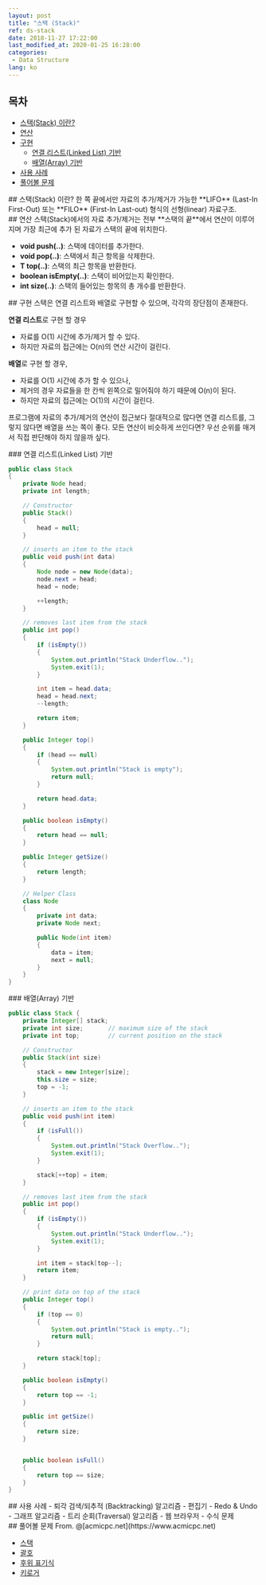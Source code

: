 ```yaml
---
layout: post
title: "스택 (Stack)"
ref: ds-stack
date: 2018-11-27 17:22:00
last_modified_at: 2020-01-25 16:28:00
categories: 
 - Data Structure
lang: ko
---
```


## 목차
- [스택(Stack) 이란?](#concept)
- [연산](#op)
- [구현](#implement)
  + [연결 리스트(Linked List) 기반](#linkedlist)
  + [배열(Array) 기반](#array)
- [사용 사례](#app)
- [풀어볼 문제](#try)

<div class="divider"></div>
## 스택(Stack) 이란? <a id="concept"></a>
한 쪽 끝에서만 자료의 추가/제거가 가능한 **LIFO** (Last-In First-Out) 또는 **FILO** (First-In Last-out) 형식의 선형(linear) 자료구조.

<div class="divider"></div>
## 연산 <a id="op"></a>
스택(Stack)에서의 자료 추가/제거는 전부 **스택의 끝**에서 연산이 이루어지며 가장 최근에 추가 된 자료가 스택의 끝에 위치한다.

 - **void push(..)**: 스택에 데이터를 추가한다.
 - **void pop(..)**: 스택에서 최근 항목을 삭제한다.
 - **T top(..)**: 스택의 최근 항목을 반환한다.
 - **boolean isEmpty(..)**: 스택이 비어있는지 확인한다.
 - **int size(..)**: 스택의 들어있는 항목의 총 개수를 반환한다.

<div class="divider"></div>
## 구현 <a id="implement"></a>
 스택은 연결 리스트와 배열로 구현할 수 있으며, 각각의 장단점이 존재한다.

 **연결 리스트**로 구현 할 경우
 - 자료를 O(1) 시간에 추가/제거 할 수 있다.
 - 하지만 자료의 접근에는 O(n)의 연산 시간이 걸린다.  

 **배열**로 구현 할 경우, 
 - 자료를 O(1) 시간에 추가 할 수 있으나,
 - 제거의 경우 자료들을 한 칸씩 왼쪽으로 밀어줘야 하기 때문에 O(n)이 된다. 
 - 하지만 자료의 접근에는 O(1)의 시간이 걸린다.

프로그램에 자료의 추가/제거의 연산이 접근보다 절대적으로 많다면 연결 리스트를,
그렇지 않다면 배열을 쓰는 쪽이 좋다. 모든 연산이 비슷하게 쓰인다면? 우선 순위를 매겨서
직접 판단해야 하지 않을까 싶다.
 
<div class="divider"></div>
### 연결 리스트(Linked List) 기반 <a id="linkedlist"></a>

```java
public class Stack
{
    private Node head;
    private int length;

    // Constructor
    public Stack()
    {
        head = null;
    }

    // inserts an item to the stack
    public void push(int data)
    {
        Node node = new Node(data);
        node.next = head;
        head = node;

        ++length;
    }

    // removes last item from the stack
    public int pop()
    {
        if (isEmpty())
        {
            System.out.println("Stack Underflow..");
            System.exit(1);
        }

        int item = head.data;
        head = head.next;
        --length;

        return item;
    }

    public Integer top()
    {
        if (head == null)
        {
            System.out.println("Stack is empty");
            return null;
        }

        return head.data;
    }

    public boolean isEmpty()
    {
        return head == null;
    }

    public Integer getSize()
    {
        return length;
    }

    // Helper Class
    class Node
    {
        private int data;
        private Node next;

        public Node(int item)
        {
            data = item;
            next = null;
        }
    }
}
```

<div class="divider"></div>
### 배열(Array) 기반 <a id="array"></a>

```java
public class Stack {
    private Integer[] stack;
    private int size;       // maximum size of the stack
    private int top;        // current position on the stack

    // Constructor
    public Stack(int size)
    {
        stack = new Integer[size];
        this.size = size;
        top = -1;
    }

    // inserts an item to the stack
    public void push(int item)
    {
        if (isFull())
        {
            System.out.println("Stack Overflow..");
            System.exit(1);
        }

        stack[++top] = item;
    }

    // removes last item from the stack
    public int pop()
    {
        if (isEmpty())
        {
            System.out.println("Stack Underflow..");
            System.exit(1);
        }

        int item = stack[top--];
        return item;
    }

    // print data on top of the stack
    public Integer top()
    {
        if (top == 0)
        {
            System.out.println("Stack is empty..");
            return null;
        }

        return stack[top];
    }

    public boolean isEmpty()
    {
        return top == -1;
    }

    public int getSize()
    {
        return size;
    }


    public boolean isFull()
    {
        return top == size;
    }
}
```

<div class="divider"></div>
## 사용 사례 <a id="app"></a>
- 퇴각 검색/되추적 (Backtracking) 알고리즘
- 편집기 - Redo & Undo
- 그래프 알고리즘
- 트리 순회(Traversal) 알고리즘
- 웹 브라우저
- 수식 문제

<div class="divider"></div>
## 풀어볼 문제 <a id="try"></a>
From. @[acmicpc.net](https://www.acmicpc.net)

- [스택](https://www.acmicpc.net/problem/10828)
- [괄호](https://www.acmicpc.net/problem/9012)
- [후위 표기식](https://www.acmicpc.net/problem/1918)
- [키로거](https://www.acmicpc.net/problem/5397)
